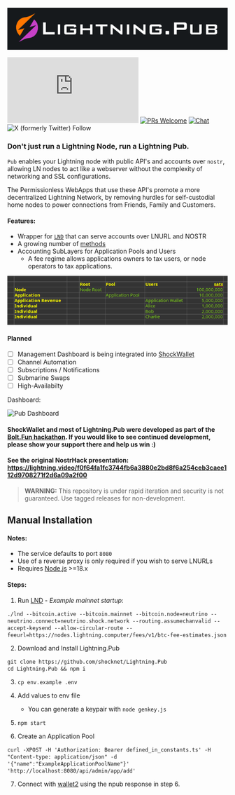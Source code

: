 ![Lightning.Pub](https://github.com/shocknet/Lightning.Pub/raw/master/pub_logo.png)

![GitHub last commit](https://img.shields.io/github/last-commit/shocknet/Lightning.Pub?style=flat-square)
[![PRs Welcome](https://img.shields.io/badge/PRs-welcome-brightgreen.svg?style=flat-square)](http://makeapullrequest.com) 
[![Chat](https://img.shields.io/badge/chat-on%20Telegram-blue?style=flat-square)](https://t.me/ShockBTC)
![X (formerly Twitter) Follow](https://img.shields.io/twitter/follow/ShockBTC?style=flat-square&logo=bitcoin)


### Don't just run a Lightning Node, run a Lightning Pub.

`Pub` enables your Lightning node with public API's and accounts over `nostr`, allowing LN nodes to act like a webserver without the complexity of networking and SSL configurations. 

The Permissionless WebApps that use these API's promote a more decentralized Lightning Network, by removing hurdles for self-custodial home nodes to power connections from Friends, Family and Customers. 

#### Features:

- Wrapper for [`LND`](https://github.com/lightningnetwork/lnd/releases) that can serve accounts over LNURL and NOSTR
- A growing number of [methods](https://github.com/shocknet/Lightning.Pub/blob/master/proto/autogenerated/client.md)
- Accounting SubLayers for Application Pools and Users 
    - A fee regime allows applications owners to tax users, or node operators to tax applications.
    
![Accounts](https://github.com/shocknet/Lightning.Pub/raw/master/accounting_layers.png) 

#### Planned
- [ ] Management Dashboard is being integrated into [ShockWallet](https://github.com/shocknet/wallet2) 
- [ ] Channel Automation
- [ ] Subscriptions / Notifications
- [ ] Submarine Swaps
- [ ] High-Availabilty

Dashboard:

<img src="https://shockwallet.b-cdn.net/pub_home_ss.png" alt="Pub Dashboard" width="240">

#### ShockWallet and most of Lightning.Pub were developed as part of the [Bolt.Fun hackathon](https://bolt.fun/project/shocknet). If you would like to see continued development, please show your support there and help us win :)

#### See the original NostrHack presentation: https://lightning.video/f0f64fa1fc3744fb6a3880e2bd8f6a254ceb3caee112d9708271f2d6a09a2f00


> **WARNING:** This repository is under rapid iteration and security is not guaranteed. Use tagged releases for non-development.

## Manual Installation

#### Notes:
* The service defaults to port `8080` 
* Use of a reverse proxy is only required if you wish to serve LNURLs
* Requires [Node.js](https://nodejs.org) >=18.x

#### Steps:
1) Run [LND](https://github.com/lightningnetwork/lnd/releases) - *Example mainnet startup*:

 ```
 ./lnd --bitcoin.active --bitcoin.mainnet --bitcoin.node=neutrino --neutrino.connect=neutrino.shock.network --routing.assumechanvalid --accept-keysend --allow-circular-route --feeurl=https://nodes.lightning.computer/fees/v1/btc-fee-estimates.json
 ```


2) Download and Install Lightning.Pub

```
git clone https://github.com/shocknet/Lightning.Pub
cd Lightning.Pub && npm i
```

3) `cp env.example .env`

4) Add values to env file 
    - You can generate a keypair with `node genkey.js` 

5) `npm start`

6) Create an Application Pool

```
curl -XPOST -H 'Authorization: Bearer defined_in_constants.ts' -H "Content-type: application/json" -d '{"name":"ExampleApplicationPoolName"}' 'http://localhost:8080/api/admin/app/add'
```

7) Connect with [wallet2](https://github.com/shocknet/wallet2) using the npub response in step 6.


